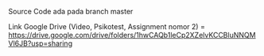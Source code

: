 Source Code ada pada branch master


Link Google Drive (Video, Psikotest, Assignment nomor 2) = https://drive.google.com/drive/folders/1hwCAQb1leCp2XZelvKCCBluNNQMVl6JB?usp=sharing
